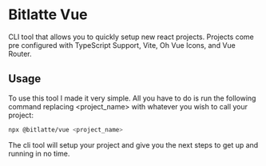 # Bitlatte Vue
CLI tool that allows you to quickly setup new react projects.
Projects come pre configured with TypeScript Support, Vite,
Oh Vue Icons, and Vue Router.

## Usage
To use this tool I made it very simple. All you have to do is
run the following command replacing \<project_name\> with
whatever you wish to call your project:

```sh
npx @bitlatte/vue <project_name>
```

The cli tool will setup your project and give you the next steps
to get up and running in no time.